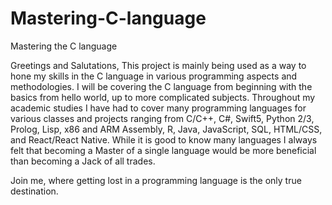 # Mastering-C-language
Mastering the C language

Greetings and Salutations,
This project is mainly being used as a way to hone my skills in the C language in various programming aspects and methodologies. I will be covering the C language from beginning with the basics from hello world, up to more complicated subjects. Throughout my academic studies I have had to cover many programming languages for various classes and projects ranging from C/C++, C#, Swift5, Python 2/3, Prolog, Lisp, x86 and ARM Assembly, R, Java, JavaScript, SQL, HTML/CSS, and React/React Native. While it is good to know many languages I always felt that becoming a Master of a single language would be more beneficial than becoming a Jack of all trades. 

Join me, where getting lost in a programming language is the only true destination.
